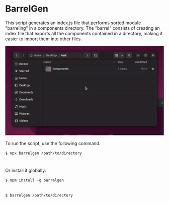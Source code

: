 # BarrelGen

This script generates an index.js file that performs sorted module "barreling" in a components directory. The "barrel" consists of creating an index file that exports all the components contained in a directory, making it easier to import them into other files.

![gif](/barrel-gen.gif)

To run the script, use the following command:

```
$ npx barrelgen /path/to/directory
```
#

Or install it globally:
```
$ npm install -g barrelgen


$ barrelgen /path/to/directory
```


